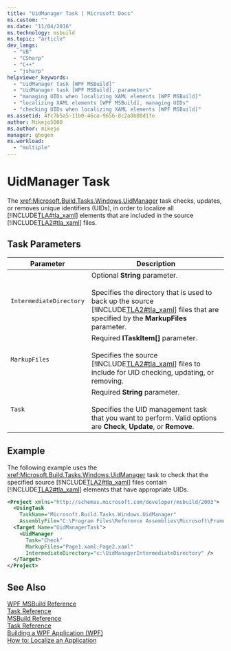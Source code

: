 ```yaml
---
title: "UidManager Task | Microsoft Docs"
ms.custom: ""
ms.date: "11/04/2016"
ms.technology: msbuild
ms.topic: "article"
dev_langs: 
  - "VB"
  - "CSharp"
  - "C++"
  - "jsharp"
helpviewer_keywords: 
  - "UidManager task [WPF MSBuild]"
  - "UidManager task [WPF MSBuild], parameters"
  - "managing UIDs when localizing XAML elements [WPF MSBuild]"
  - "localizing XAML elements [WPF MSBuild], managing UIDs"
  - "checking UIDs when localizing XAML elements [WPF MSBuild]"
ms.assetid: 4fc7b5a5-11b0-46ca-9656-8c2a0b08d1fe
author: Mikejo5000
ms.author: mikejo
manager: ghogen
ms.workload: 
  - "multiple"
---
```

# UidManager Task
The <xref:Microsoft.Build.Tasks.Windows.UidManager> task checks, updates, or removes unique identifiers (UIDs), in order to localize all [!INCLUDE[TLA#tla_xaml](../msbuild/includes/tlasharptla_xaml_md.md)] elements that are included in the source [!INCLUDE[TLA2#tla_xaml](../msbuild/includes/tla2sharptla_xaml_md.md)] files.  
  
## Task Parameters  
  
|Parameter|Description|  
|---------------|-----------------|  
|`IntermediateDirectory`|Optional **String** parameter.<br /><br /> Specifies the directory that is used to back up the source [!INCLUDE[TLA2#tla_xaml](../msbuild/includes/tla2sharptla_xaml_md.md)] files that are specified by the **MarkupFiles** parameter.|  
|`MarkupFiles`|Required **ITaskItem[]** parameter.<br /><br /> Specifies the source [!INCLUDE[TLA2#tla_xaml](../msbuild/includes/tla2sharptla_xaml_md.md)] files to include for UID checking, updating, or removing.|  
|`Task`|Required **String** parameter.<br /><br /> Specifies the UID management task that you want to perform. Valid options are **Check**, **Update**, or **Remove**.|  
  
## Example  
 The following example uses the <xref:Microsoft.Build.Tasks.Windows.UidManager> task to check that the specified source [!INCLUDE[TLA2#tla_xaml](../msbuild/includes/tla2sharptla_xaml_md.md)] files contain [!INCLUDE[TLA2#tla_xaml](../msbuild/includes/tla2sharptla_xaml_md.md)] elements that have appropriate UIDs.  
  
```xml  
<Project xmlns="http://schemas.microsoft.com/developer/msbuild/2003">  
  <UsingTask   
    TaskName="Microsoft.Build.Tasks.Windows.UidManager"   
    AssemblyFile="C:\Program Files\Reference Assemblies\Microsoft\Framework\v3.0\PresentationBuildTasks.dll" />  
  <Target Name="UidManagerTask">  
    <UidManager  
      Task="Check"  
      MarkupFiles="Page1.xaml;Page2.xaml"  
      IntermediateDirectory="c:\UidManagerIntermediateDirectory" />  
  </Target>  
</Project>  
```  
  
## See Also  
 [WPF MSBuild Reference](../msbuild/wpf-msbuild-reference.md)   
 [Task Reference](../msbuild/wpf-msbuild-task-reference.md)   
 [MSBuild Reference](../msbuild/msbuild-reference.md)   
 [Task Reference](../msbuild/msbuild-task-reference.md)   
 [Building a WPF Application (WPF)](/dotnet/framework/wpf/app-development/building-a-wpf-application-wpf)   
 [How to: Localize an Application](/dotnet/framework/wpf/advanced/how-to-localize-an-application)